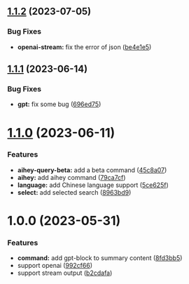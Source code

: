 ## [1.1.2](https://github.com/UNICKCHENG/logseq-ai-assistant/compare/v1.1.1...v1.1.2) (2023-07-05)


### Bug Fixes

* **openai-stream:** fix the error of json ([be4e1e5](https://github.com/UNICKCHENG/logseq-ai-assistant/commit/be4e1e595d2804d3a3aa3e366980eb676b511be5))

## [1.1.1](https://github.com/UNICKCHENG/logseq-ai-assistant/compare/v1.1.0...v1.1.1) (2023-06-14)


### Bug Fixes

* **gpt:** fix some bug ([696ed75](https://github.com/UNICKCHENG/logseq-ai-assistant/commit/696ed7561b2fa1c3afccd425eb54e5a11f71be09))

# [1.1.0](https://github.com/UNICKCHENG/logseq-ai-assistant/compare/v1.0.0...v1.1.0) (2023-06-11)


### Features

* **aihey-query-beta:** add a beta command ([45c8a07](https://github.com/UNICKCHENG/logseq-ai-assistant/commit/45c8a07385f378671b5dc3ed342ac530b62caaee))
* **aihey:** add aihey command ([79ca7cf](https://github.com/UNICKCHENG/logseq-ai-assistant/commit/79ca7cf104a7e8e326566a323d769c99e5bddb16))
* **language:** add Chinese language support ([5ce625f](https://github.com/UNICKCHENG/logseq-ai-assistant/commit/5ce625f4508818e73ecab0fe383205e75c04b6ad))
* **select:** add selected search ([8963bd9](https://github.com/UNICKCHENG/logseq-ai-assistant/commit/8963bd9ea402ab540672dc71cf57a14248f727dd))

# 1.0.0 (2023-05-31)


### Features

* **command:** add gpt-block to summary content ([8fd3bb5](https://github.com/UNICKCHENG/logseq-ai-assistant/commit/8fd3bb5510a390ab822ba86a15b8abc39d1916f7))
* support openai ([992cf66](https://github.com/UNICKCHENG/logseq-ai-assistant/commit/992cf666f04e87198dc364ae2b7a95ed07ae29fd))
* support stream output ([b2cdafa](https://github.com/UNICKCHENG/logseq-ai-assistant/commit/b2cdafa8338024b8ff0fee8207b5ef42aa13959a))
